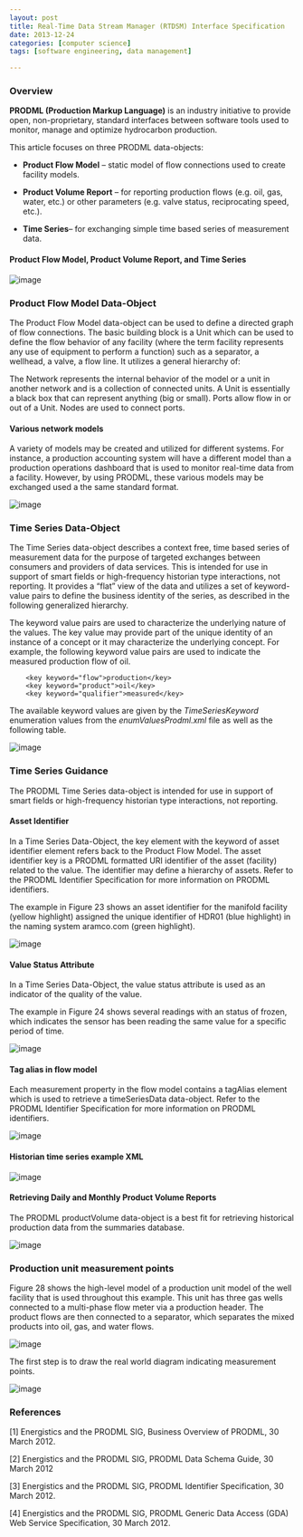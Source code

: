 ```yaml
---
layout: post
title: Real-Time Data Stream Manager (RTDSM) Interface Specification
date: 2013-12-24
categories: [computer science]
tags: [software engineering, data management]

---
```


### Overview
**PRODML (Production Markup Language)** is an industry initiative to provide open, non-proprietary, standard interfaces between software tools used to monitor, manage and optimize hydrocarbon production.

This article focuses on three PRODML data-objects:

* **Product Flow Model** – static model of flow connections used to create facility models.

* **Product Volume Report** – for reporting production flows (e.g. oil, gas, water, etc.) or other parameters (e.g. valve status, reciprocating speed, etc.).

* **Time Series**– for exchanging simple time based series of measurement data.

#### Product Flow Model, Product Volume Report, and Time Series
![image](http://sungsoo.github.com/images/01-prodml-overview.png)

### Product Flow Model Data-Object
The Product Flow Model data-object can be used to define a directed graph of flow connections. The basic building block is a Unit which can be used to define the flow behavior of any facility (where the term facility represents any use of equipment to perform a function) such as a separator, a wellhead, a valve, a flow line. It utilizes a general hierarchy of:

The Network represents the internal behavior of the model or a unit in another network and is a collection of connected units. A Unit is essentially a black box that can represent anything (big or small). Ports allow flow in or out of a Unit. Nodes are used to connect ports.

#### Various network models

A variety of models may be created and utilized for different systems. For instance, a production accounting system will have a different model than a production operations dashboard that is used to monitor real-time data from a facility. However, by using PRODML, these various models may be exchanged used a the same standard format.

![image](http://sungsoo.github.com/images/02-prodml-network-model.png)

### Time Series Data-Object
The Time Series data-object describes a context free, time based series of measurement data for the purpose of targeted exchanges between consumers and providers of data services. This is intended for use in support of smart fields or high-frequency historian type interactions, not reporting. It provides a “flat” view of the data and utilizes a set of keyword-value pairs to define the business identity of the series, as described in the following generalized hierarchy.

The keyword value pairs are used to characterize the underlying nature of the values. The key value may provide part of the unique identity of an instance of a concept or it may characterize the underlying concept. For example, the following keyword value pairs are used to indicate the measured production flow of oil.

```
	<key keyword="flow">production</key> 
	<key keyword="product">oil</key>
	<key keyword="qualifier">measured</key>
```

The available keyword values are given by the *TimeSeriesKeyword* enumeration values from the *enumValuesProdml.xml* file as well as the following table.

![image](http://sungsoo.github.com/images/10-timeseries-keyword.png)

### Time Series Guidance
The PRODML Time Series data-object is intended for use in support of smart fields or high-frequency historian type interactions, not reporting.

#### Asset Identifier
In a Time Series Data-Object, the key element with the keyword of asset identifier element refers back to the Product Flow Model. The asset identifier key is a PRODML formatted URI identifier of the asset (facility) related to the value. The identifier may define a hierarchy of assets. Refer to the PRODML Identifier Specification for more information on PRODML identifiers.

The example in Figure 23 shows an asset identifier for the manifold facility (yellow highlight) assigned the unique identifier of HDR01 (blue highlight) in the naming system aramco.com (green highlight).

![image](http://sungsoo.github.com/images/03-timeseries-data.png)

#### Value Status Attribute
In a Time Series Data-Object, the value status attribute is used as an indicator of the quality of the value.

The example in Figure 24 shows several readings with an status of frozen, which indicates the sensor has been reading the same value for a specific period of time.

![image](http://sungsoo.github.com/images/04-timeseries-attribute.png)

#### Tag alias in flow model
Each measurement property in the flow model contains a tagAlias element which is used to retrieve a timeSeriesData data-object. Refer to the PRODML Identifier Specification for more information on PRODML identifiers.

![image](http://sungsoo.github.com/images/06-asset-alias.png)

#### Historian time series example XML

![image](http://sungsoo.github.com/images/05-inletpressure.png)

#### Retrieving Daily and Monthly Product Volume Reports
The PRODML productVolume data-object is a best fit for retrieving historical production data from the summaries database.

![image](http://sungsoo.github.com/images/07-timeseries-flow.png)

### Production unit measurement points
Figure 28 shows the high-level model of a production unit model of the well facility that is used throughout this example. This unit has three gas wells connected to a multi-phase flow meter via a production header. The product flows are then connected to a separator, which separates the mixed products into oil, gas, and water flows.

![image](http://sungsoo.github.com/images/08-production-unit.png)

The first step is to draw the real world diagram indicating measurement points.

![image](http://sungsoo.github.com/images/09-measurement-points.png)


### References

[1] Energistics and the PRODML SIG, Business Overview of PRODML, 30 March 2012.

[2] Energistics and the PRODML SIG, PRODML Data Schema Guide, 30 March 2012

[3] Energistics and the PRODML SIG, PRODML Identifier Specification, 30 March 2012.

[4] Energistics and the PRODML SIG, PRODML Generic Data Access (GDA) Web Service Specification, 30 March 2012.